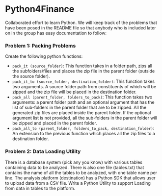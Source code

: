# Python4Finance
Collaborated effort to learn Python. We will keep track of the problems that have been posed in the README file so that anybody who is included later on in the group has easy documentation to follow:

### Problem 1: Packing Problems
Create the following python functions:
-	`pack_it (source_folder)`: This function takes in a folder path, zips all the subfolders/files and places the zip file in the parent folder (outside the source folder).
-	`pack_it_to (source_folder, destination_folder)`: This function takes two arguments. A source folder path from constituents of which will be zipped and the zip file will be placed in the destination folder. 
-	`pack_all (parent_folder, folders_to_pack)`: This function takes two arguments: a parent folder path and an optional argument that has the list of sub-folders in the parent folder that are to be zipped. All the generated zip files are placed inside the parent folder. If the optional argument list is not provided, all the sub-folders in the parent folder will be zipped and placed in the parent folder. 
-	`pack_all_to (parent_folder, folders_to_pack, destination_folder)`: An extension to the previous function which places all the zip files to a destination folder.

### Problem 2: Data Loading Utility
There is a database system (pick any you know) with various tables containing data to be analyzed. There is also one file (tables.txt) that contains the name of all the tables to be analyzed, with one table name per line. The analysis platform (destination) has a Python SDK that allows user to upload data from a CSV file. Write a Python Utility to support Loading from data in tables to the platform. 
